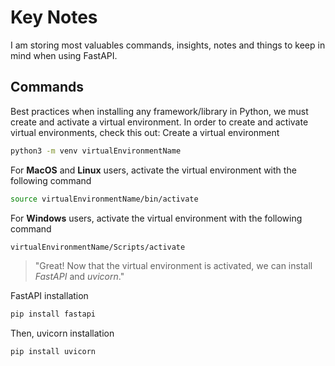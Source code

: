 # Key Notes

I am storing most valuables commands, insights, notes and things to keep in mind when using FastAPI.

## Commands
Best practices when installing any framework/library in Python, we must create and activate a virtual environment.
In order to create and activate virtual environments, check this out:
Create a virtual environment
```bash
python3 -m venv virtualEnvironmentName
```
For **MacOS** and **Linux** users, activate the virtual environment with the following command
```bash
source virtualEnvironmentName/bin/activate
```
For **Windows** users, activate the virtual environment with the following command
```bash
virtualEnvironmentName/Scripts/activate
```

> "Great! Now that the virtual environment is activated, we can install *FastAPI* and *uvicorn*."

FastAPI installation
```bash
pip install fastapi
```
Then, uvicorn installation
```bash
pip install uvicorn
```